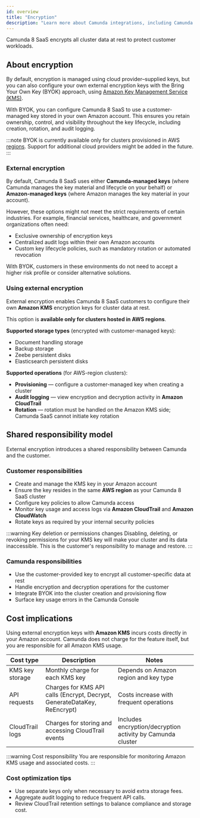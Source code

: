 ```yaml
---
id: overview
title: "Encryption"
description: "Learn more about Camunda integrations, including Camunda's Amazon BYOK (Bring Your Own Key) integration."
---
```


Camunda 8 SaaS encrypts all cluster data at rest to protect customer workloads.

## About encryption

By default, encryption is managed using cloud provider–supplied keys, but you can also configure your own external encryption keys with the Bring Your Own Key (BYOK) approach, using [Amazon Key Management Service (KMS)](https://docs.aws.amazon.com/kms/latest/developerguide/overview.html).

With BYOK, you can configure Camunda 8 SaaS to use a customer-managed key stored in your own Amazon account. This ensures you retain ownership, control, and visibility throughout the key lifecycle, including creation, rotation, and audit logging.

:::note
BYOK is currently available only for clusters provisioned in AWS [regions](../regions.md). Support for additional cloud providers might be added in the future.
:::

### External encryption

By default, Camunda 8 SaaS uses either **Camunda-managed keys** (where Camunda manages the key material and lifecycle on your behalf) or **Amazon-managed keys** (where Amazon manages the key material in your account).

However, these options might not meet the strict requirements of certain industries. For example, financial services, healthcare, and government organizations often need:

- Exclusive ownership of encryption keys
- Centralized audit logs within their own Amazon accounts
- Custom key lifecycle policies, such as mandatory rotation or automated revocation

With BYOK, customers in these environments do not need to accept a higher risk profile or consider alternative solutions.

### Using external encryption

External encryption enables Camunda 8 SaaS customers to configure their own **Amazon KMS** encryption keys for cluster data at rest.

This option is **available only for clusters hosted in AWS regions**.

**Supported storage types** (encrypted with customer-managed keys):

- Document handling storage
- Backup storage
- Zeebe persistent disks
- Elasticsearch persistent disks

**Supported operations** (for AWS-region clusters):

- **Provisioning** — configure a customer-managed key when creating a cluster
- **Audit logging** — view encryption and decryption activity in **Amazon CloudTrail**
- **Rotation** — rotation must be handled on the Amazon KMS side; Camunda SaaS cannot initiate key rotation

## Shared responsibility model

External encryption introduces a shared responsibility between Camunda and the customer.

### Customer responsibilities

- Create and manage the KMS key in your Amazon account
- Ensure the key resides in the same **AWS region** as your Camunda 8 SaaS cluster
- Configure key policies to allow Camunda access
- Monitor key usage and access logs via **Amazon CloudTrail** and **Amazon CloudWatch**
- Rotate keys as required by your internal security policies

:::warning Key deletion or permissions changes
Disabling, deleting, or revoking permissions for your KMS key will make your cluster and its data inaccessible. This is the customer's responsibility to manage and restore.
:::

### Camunda responsibilities

- Use the customer-provided key to encrypt all customer-specific data at rest
- Handle encryption and decryption operations for the customer
- Integrate BYOK into the cluster creation and provisioning flow
- Surface key usage errors in the Camunda Console

## Cost implications

Using external encryption keys with **Amazon KMS** incurs costs directly in your Amazon account. Camunda does not charge for the feature itself, but you are responsible for all Amazon KMS usage.

| Cost type       | Description                                                              | Notes                                                      |
| --------------- | ------------------------------------------------------------------------ | ---------------------------------------------------------- |
| KMS key storage | Monthly charge for each KMS key                                          | Depends on Amazon region and key type                      |
| API requests    | Charges for KMS API calls (Encrypt, Decrypt, GenerateDataKey, ReEncrypt) | Costs increase with frequent operations                    |
| CloudTrail logs | Charges for storing and accessing CloudTrail events                      | Includes encryption/decryption activity by Camunda cluster |

:::warning Cost responsibility
You are responsible for monitoring Amazon KMS usage and associated costs.
:::

### Cost optimization tips

- Use separate keys only when necessary to avoid extra storage fees.
- Aggregate audit logging to reduce frequent API calls.
- Review CloudTrail retention settings to balance compliance and storage cost.
